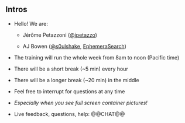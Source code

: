 ## Intros

- Hello! We are:

  - Jérôme Petazzoni ([@jpetazzo](https://twitter.com/jpetazzo))

  - AJ Bowen ([@s0ulshake](https://twitter.com/s0ulshake), [EphemeraSearch](https://ephemerasearch.com/))

- The training will run the whole week from 8am to noon (Pacific time)

- There will be a short break (\~5 min) every hour

- There will be a longer break (\~20 min) in the middle

- Feel free to interrupt for questions at any time

- *Especially when you see full screen container pictures!*

- Live feedback, questions, help: @@CHAT@@
